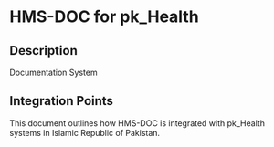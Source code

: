 # HMS-DOC for pk_Health

## Description

Documentation System

## Integration Points

This document outlines how HMS-DOC is integrated with pk_Health systems in Islamic Republic of Pakistan.

